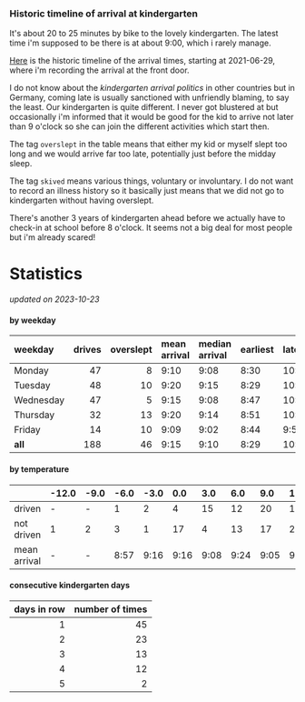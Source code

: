 ### Historic timeline of arrival at kindergarten

It's about 20 to 25 minutes by bike to the lovely kindergarten. 
The latest time i'm supposed to be there is at about 9:00, 
which i rarely manage. 

[Here](times.csv) is the historic timeline of the arrival times, starting
at 2021-06-29, where i'm recording the arrival at the front door.

I do not know about the *kindergarten arrival politics* in other
countries but in Germany, coming late is usually sanctioned 
with unfriendly blaming, to say the least. Our kindergarten is quite
different. I never got blustered at but occasionally i'm informed
that it would be good for the kid to arrive not later than 9 o'clock
so she can join the different activities which start then. 

The tag `overslept` in the table means that either my kid or myself
slept too long and we would arrive far too late, potentially just
before the midday sleep.

The tag `skived` means various things, voluntary or involuntary. I 
do not want to record an illness history so it basically just means
that we did not go to kindergarten without having overslept.

There's another 3 years of kindergarten ahead before we actually 
have to check-in at school before 8 o'clock. It seems not a big deal
for most people but i'm already scared!


# Statistics

*updated on 2023-10-23*

#### by weekday

| weekday   |   drives |   overslept | mean arrival   | median arrival   | earliest   | latest   |
|:----------|---------:|------------:|:---------------|:-----------------|:-----------|:---------|
| Monday    |       47 |           8 | 9:10           | 9:08             | 8:30       | 10:14    |
| Tuesday   |       48 |          10 | 9:20           | 9:15             | 8:29       | 10:20    |
| Wednesday |       47 |           5 | 9:15           | 9:08             | 8:47       | 10:26    |
| Thursday  |       32 |          13 | 9:20           | 9:14             | 8:51       | 10:32    |
| Friday    |       14 |          10 | 9:09           | 9:02             | 8:44       | 9:56     |
| **all**   |      188 |          46 | 9:15           | 9:10             | 8:29       | 10:32    |

#### by temperature

|              | -12.0   | -9.0   | -6.0   | -3.0   | 0.0   | 3.0   | 6.0   | 9.0   | 12.0   | 15.0   | 18.0   | 21.0   | 24.0   | 27.0   | 30.0   |
|:-------------|:--------|:-------|:-------|:-------|:------|:------|:------|:------|:-------|:-------|:-------|:-------|:-------|:-------|:-------|
| driven       | -       | -      | 1      | 2      | 4     | 15    | 12    | 20    | 17     | 19     | 14     | 15     | 2      | -      | -      |
| not driven   | 1       | 2      | 3      | 1      | 17    | 4     | 13    | 17    | 23     | 19     | 26     | 17     | 10     | 2      | 2      |
| mean arrival | -       | -      | 8:57   | 9:16   | 9:16  | 9:08  | 9:24  | 9:05  | 9:10   | 9:31   | 9:15   | 9:11   | 9:39   | -      | -      |

#### consecutive kindergarten days

|   days in row |   number of times |
|--------------:|------------------:|
|             1 |                45 |
|             2 |                23 |
|             3 |                13 |
|             4 |                12 |
|             5 |                 2 |

